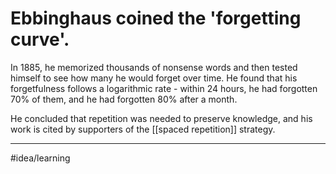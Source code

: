 # Ebbinghaus coined the 'forgetting curve'.
In 1885, he memorized thousands of nonsense words and then tested himself to see how many he would forget over time. He found that his forgetfulness follows a logarithmic rate - within 24 hours, he had forgotten 70% of them, and he had forgotten 80% after a month. 

He concluded that repetition was needed to preserve knowledge, and his work is cited by supporters of the [[spaced repetition]] strategy. 

---
#idea/learning 

[1]: https://ncase.me/remember/